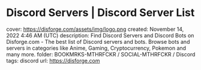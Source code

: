 # Discord Servers | Discord Server List

cover: https://disforge.com/assets/img/logo.png
created: November 14, 2022 4:46 AM (UTC)
description: Find Discord Servers and Discord Bots on Disforge.com - The best list of Discord servers and bots. Browse bots and servers in categories like Anime, Gaming, Cryptocurrency, Pokemon and many more.
folder: BOOKMRKS-MTHRFCKR / SOCIAL-MTHRFCKR / Discord
tags: discord
url: https://disforge.com